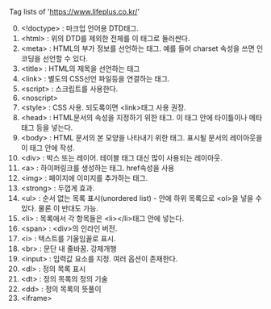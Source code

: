 Tag lists of 'https://www.lifeplus.co.kr/'


0. &lt;!doctype&gt; : 마크업 언어용 DTD태그.
1. &lt;html&gt; : 위의 DTD를 제외한 전체를 이 태그로 둘러싼다.
2. &lt;meta&gt; : HTML의 부가 정보를 선언하는 태그. 예를 들어 charset 속성을 쓰면 인코딩을 선언할 수 있다. 
3. &lt;title&gt; : HTML의 제목을 선언하는 태그 
4. &lt;link&gt; : 별도의 CSS선언 파일등을 연결하는 태그.
5. &lt;script&gt; : 스크립트를 사용한다. 
6. &lt;noscript&gt;
7. &lt;style&gt; : CSS 사용. 되도록이면 &lt;link&gt;태그 사용 권장.
8. &lt;head&gt; : HTML문서의 속성을 지정하기 위한 태그. 이 태그 안에 타이틀이나 메타 태그 등을 넣는다. 
9. &lt;body&gt; : HTML 문서의 본 모양을 나타내기 위한 태그. 표시될 문서의 레이아웃을 이 태그 안에 작성. 
10. &lt;div&gt; : 박스 또는 레이어. 테이블 태그 대신 많이 사용되는 레이아웃. 
11. &lt;a&gt; : 하이퍼링크를 생성하는 태그. href속성을 사용
12. &lt;img&gt; : 페이지에 이미지를 추가하는 태그. 
13. &lt;strong&gt; : 두껍게 효과.
14. &lt;ul&gt; : 순서 없는 목록 표시(unordered list) - 안에 하위 목록으로 &lt;ol&gt;을 넣을 수 있다. 물론 이 반대도 가능.
15. &lt;li&gt; : 목록에서 각 항목들은 &lt;li&gt;&lt;/li&gt;태그 안에 넣는다.
16. &lt;span&gt; : &lt;div&gt;의 인라인 버전. 
17. &lt;i&gt; : 텍스트를 기울임꼴로 표시. 
18. &lt;br&gt; : 문단 내 줄바꿈. 강제개행
19. &lt;input&gt; : 입력값 요소를 지정. 여러 옵션이 존재한다. 
20. &lt;dl&gt; : 정의 목록 표시
21. &lt;dt&gt; : 정의 목록의 정의 기술
22. &lt;dd&gt; : 정의 목록의 뜻풀이
23. &lt;iframe&gt;
